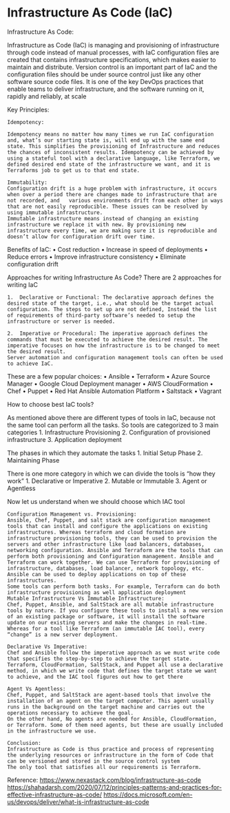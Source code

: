 # Infrastructure As Code (IaC)

Infrastructure As Code:

Infrastructure as Code (IaC) is managing and provisioning of infrastructure through code instead of manual processes, with IaC configuration files are created that contains infrastructure specifications, which makes easier to maintain and distribute. Version control is an important part of IaC and the configuration files should be under source control just like any other software source code files. It is one of the key DevOps practices that enable teams to deliver infrastructure, and the software running on it, rapidly and reliably, at scale

Key Principles:

    Idempotency:

    Idempotency means no matter how many times we run IaC configuration and, what’s our starting state is, will end up with the same end state. This simplifies the provisioning of Infrastructure and reduces the chances of inconsistent results. Idempotency can be achieved by using a stateful tool with a declarative language, like Terraform, we defined desired end state of the infrastructure we want, and it is Terraforms job to get us to that end state. 

    Immutability: 
    Configuration drift is a huge problem with infrastructure, it occurs when over a period there are changes made to infrastructure that are not recorded, and   various environments drift from each other in ways that are not easily reproducible. These issues can be resolved by using immutable infrastructure.
    Immutable infrastructure means instead of changing an existing infrastructure we replace it with new. By provisioning new infrastructure every time, we are making sure it is reproducible and doesn’t allow for configuration drift over time.

Benefits of IaC:
      •	Cost reduction
      •	Increase in speed of deployments
      •	Reduce errors 
      •	Improve infrastructure consistency
      •	Eliminate configuration drift
      
Approaches for writing Infrastructure As Code?
There are 2 approaches for writing IaC 

    1.	Declarative or Functional: The declarative approach defines the desired state of the target, i.e., what should be the target actual configuration. The steps to set up are not defined, Instead the list of requirements of third-party software’s needed to setup the infrastructure or server is needed. 

    2.	Imperative or Procedural: The imperative approach defines the commands that must be executed to achieve the desired result. The imperative focuses on how the infrastructure is to be changed to meet the desired result. 
    Server automation and configuration management tools can often be used to achieve IaC. 
    
These are a few popular choices:
      •	Ansible
      •	Terraform
      •	Azure Source Manager
      •	Google Cloud Deployment manager
      •	AWS CloudFormation
      •	Chef
      •	Puppet
      •	Red Hat Ansible Automation Platform
      •	Saltstack
      •	Vagrant
      
How to choose best IaC tools?

As mentioned above there are different types of tools in IaC, because not the same tool can perform all the tasks. So tools are categorized to 3 main categories 
    1.	Infrastructure Provisioning 
    2.	Configuration of provisioned infrastructure 
    3.	Application deployment 
    
The phases in which they automate the tasks
    1.	Initial Setup Phase
    2.	Maintaining Phase
    
There is one more category in which we can divide the tools is “how they work”
    1.	Declarative or Imperative
    2.	Mutable or Immutable
    3.	Agent or Agentless
    
Now let us understand when we should choose which IAC tool

    Configuration Management vs. Provisioning:
    Ansible, Chef, Puppet, and salt stack are configuration management tools that can install and configure the applications on existing infrastructures. Whereas terraform and cloud formation are infrastructure provisioning tools, they can be used to provision the servers and other infrastructure like load balancers, databases, networking configuration. Ansible and Terraform are the tools that can perform both provisioning and Configuration management. Ansible and Terraform can work together. We can use Terraform for provisioning of infrastructure, databases, load balancer, network topology, etc. Ansible can be used to deploy applications on top of these infrastructures. 
    Some tools can perform both tasks. For example, Terraform can do both infrastructure provisioning as well application deployment
    Mutable Infrastructure Vs Immutable Infrastructure:  
    Chef, Puppet, Ansible, and SaltStack are all mutable infrastructure tools by nature. If you configure these tools to install a new version of an existing package or software, it will install the software update on our existing servers and make the changes in real-time.
    Whereas for a tool like Terraform (an immutable IAC tool), every “change” is a new server deployment.

    Declarative Vs Imperative: 
    Chef and Ansible follow the imperative approach as we must write code that specifies the step-by-step to achieve the target state. Terraform, CloudFormation, SaltStack, and Puppet all use a declarative method, in which we write code that defines the target state we want to achieve, and the IAC tool figures out how to get there

    Agent Vs Agentless:
    Chef, Puppet, and SaltStack are agent-based tools that involve the installation of an agent on the target computer. This agent usually runs in the background on the target machine and carries out the operations necessary to achieve the goal.
    On the other hand, No agents are needed for Ansible, CloudFormation, or Terraform. Some of them need agents, but these are usually included in the infrastructure we use.

    Conclusion:
    Infrastructure as Code is thus practice and process of representing the underlying resources or infrastructure in the form of Code that can be versioned and stored in the source control system
    The only tool that satisfies all our requirements is Terraform.


Reference: 
https://www.nexastack.com/blog/infrastructure-as-code
https://shahadarsh.com/2020/07/12/principles-patterns-and-practices-for-effective-infrastructure-as-code/
https://docs.microsoft.com/en-us/devops/deliver/what-is-infrastructure-as-code

